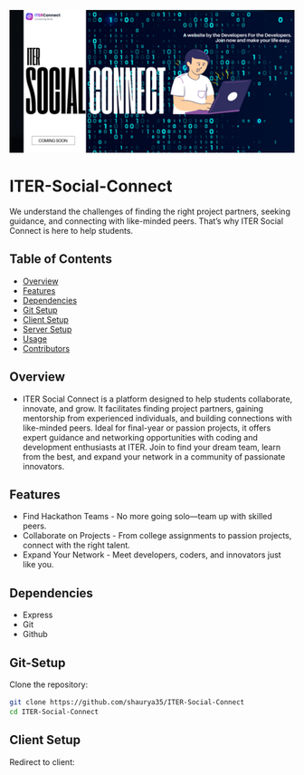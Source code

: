 ![Example Image](server/views/banner.png)

# ITER-Social-Connect

We understand the challenges of finding the right project partners, seeking guidance, and connecting with like-minded peers. That’s why ITER Social Connect is here to help students.

## Table of Contents

- [Overview](#Overview)
- [Features](#features)
- [Dependencies](#dependencies)
- [Git Setup](#Git-Setup)
- [Client Setup](#Client-Setup)
- [Server Setup](#Server-Setup)
- [Usage](#usage)
- [Contributors](#contributors)

## Overview

- ITER Social Connect is a platform designed to help students collaborate, innovate, and grow. It facilitates finding project partners, gaining mentorship from experienced individuals, and building connections with like-minded peers. Ideal for final-year or passion projects, it offers expert guidance and networking opportunities with coding and development enthusiasts at ITER. Join to find your dream team, learn from the best, and expand your network in a community of passionate innovators.

## Features

- ⁠Find Hackathon Teams - No more going solo—team up with skilled peers.
- ⁠Collaborate on Projects - From college assignments to passion projects, connect with the right talent.
- ⁠Expand Your Network - Meet developers, coders, and innovators just like you.

## Dependencies

- Express
- Git
- Github

## Git-Setup

Clone the repository:

```bash
git clone https://github.com/shaurya35/ITER-Social-Connect
cd ITER-Social-Connect
```
## Client Setup

Redirect to client: